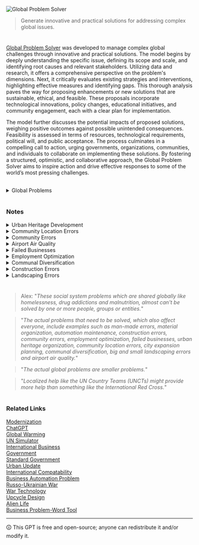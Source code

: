![Global Problem Solver](https://github.com/sourceduty/Global-Problems/assets/123030236/077a5d3a-16e2-435b-bd6b-26da169711b2)

> Generate innovative and practical solutions for addressing complex global issues.

#

[Global Problem Solver](https://chat.openai.com/g/g-2sjHPTA5y-global-problem-solver) was developed to manage complex global challenges through innovative and practical solutions. The model begins by deeply understanding the specific issue, defining its scope and scale, and identifying root causes and relevant stakeholders. Utilizing data and research, it offers a comprehensive perspective on the problem's dimensions. Next, it critically evaluates existing strategies and interventions, highlighting effective measures and identifying gaps. This thorough analysis paves the way for proposing enhancements or new solutions that are sustainable, ethical, and feasible. These proposals incorporate technological innovations, policy changes, educational initiatives, and community engagement, each with a clear plan for implementation.

The model further discusses the potential impacts of proposed solutions, weighing positive outcomes against possible unintended consequences. Feasibility is assessed in terms of resources, technological requirements, political will, and public acceptance. The process culminates in a compelling call to action, urging governments, organizations, communities, and individuals to collaborate on implementing these solutions. By fostering a structured, optimistic, and collaborative approach, the Global Problem Solver aims to inspire action and drive effective responses to some of the world’s most pressing challenges.

<br>

<details><summary>Global Problems</summary>
<br>

### Global Problems

```
1. Climate Change
2. Biodiversity Loss
3. Ocean Acidification
4. Freshwater Scarcity
5. Air Pollution
6. Deforestation
7. Soil Degradation
8. Overfishing
9. Global Health Inequities
10. Pandemic Preparedness
11. Antimicrobial Resistance
12. Non-communicable Diseases
13. Mental Health Disorders
14. Malnutrition
15. Hunger and Food Insecurity
16. Obesity
17. Unsafe Water and Sanitation
18. Energy Security
19. Fossil Fuel Dependency
20. Nuclear Safety
21. Renewable Energy Adoption
22. Waste Management
23. Plastic Pollution
24. Hazardous Chemicals
25. Urban Sprawl
26. Infrastructure Decay
27. Traffic Congestion
28. Public Transport Deficiency
29. Housing Affordability
30. Homelessness
31. Unemployment
32. Underemployment
33. Labor Rights Violations
34. Child Labor
35. Forced Labor
36. Gender Inequality
37. Racial Discrimination
38. LGBTQ+ Rights
39. Age Discrimination
40. Disability Rights
41. Refugee Crises
42. Forced Displacement
43. Human Trafficking
44. Political Instability
45. Terrorism
46. Armed Conflicts
47. Nuclear Proliferation
48. Cybersecurity Threats
49. Information Warfare
50. Data Privacy Issues
51. Misinformation and Disinformation
52. Intellectual Property Rights
53. Patent Wars
54. Digital Divide
55. Media Censorship
56. Freedom of Speech
57. Corruption
58. Judicial Inefficacy
59. Electoral Integrity
60. Political Polarization
61. Economic Inequality
62. Poverty
63. Wealth Concentration
64. Economic Sanctions
65. Global Trade Imbalances
66. Currency Instability
67. Debt Crises
68. Financial Market Volatility
69. Cryptocurrency Regulation
70. Agricultural Productivity
71. Land Use Conflicts
72. Water Rights Disputes
73. Desertification
74. Natural Disasters
75. Climate Adaptation
76. Sea Level Rise
77. Arctic Melting
78. Permafrost Thawing
79. Geoengineering
80. Space Debris
81. Space Exploration Ethics
82. Bioethics
83. Genetic Engineering
84. AI Ethics
85. AI and Automation Job Displacement
86. Technological Unemployment
87. Digital Literacy
88. Education Access
89. Quality of Education
90. Student Debt
91. Cultural Preservation
92. Heritage Site Conservation
93. Animal Welfare
94. Zoonotic Diseases
95. Veterinary Public Health
96. Invasive Species
97. Pesticide Use
98. Fertilizer Runoff
99. Acid Rain
100. Global Governance
101. Aging Population
102. Youth Unemployment
103. Maternal Health
104. Infant Mortality
105. Immunization Rates
106. Healthcare Accessibility
107. Healthcare Affordability
108. Endemic Diseases
109. Epidemic Outbreaks
110. Health System Resilience
111. Drug Accessibility
112. Quality of Pharmaceuticals
113. Biomedical Research Funding
114. Mental Health Stigma
115. Psychological Support Services
116. Dietary Shifts
117. Food Waste
118. Crop Diversity
119. GMO Controversies
120. Organic Farming
121. Sustainable Agriculture
122. Aquaculture Impacts
123. Land Grabbing
124. Smallholder Farmer Support
125. Agricultural Subsidies
126. Food Labeling Laws
127. Nutrition Education
128. Sustainable Diets
129. Ecosystem Services
130. Wildlife Conservation
131. Elephant Poaching
132. Rhino Poaching
133. Shark Finning
134. Coral Reef Degradation
135. Marine Protected Areas
136. Ocean Noise Pollution
137. Deep Sea Mining
138. Arctic Sovereignty
139. Antarctic Conservation
140. Tropical Forest Conservation
141. Savanna Preservation
142. Peatland Protection
143. Wetland Restoration
144. Drought Management
145. Flood Risk Management
146. Hurricane Preparedness
147. Earthquake Resilience
148. Volcanic Activity Monitoring
149. Tsunami Warning Systems
150. Disaster Relief Coordination
151. Climate Refugees
152. Environmental Migration
153. Disaster Recovery Planning
154. Sustainable Cities
155. Green Building
156. Smart Urban Planning
157. Public Space Utilization
158. Urban Biodiversity
159. Heat Island Effect
160. Light Pollution
161. Noise Pollution
162. Air Quality Monitoring
163. Indoor Air Quality
164. Occupational Health and Safety
165. Worker Welfare
166. Fair Trade
167. Sustainable Fashion
168. Circular Economy
169. Resource Efficiency
170. Supply Chain Transparency
171. Product Lifecycle Assessment
172. Zero Waste Initiatives
173. Recycling Rates
174. Upcycling Practices
175. E-waste Management
176. Water Footprint Reduction
177. Carbon Footprint Calculation
178. Greenhouse Gas Emissions Trading
179. Carbon Capture and Storage
180. Renewable Energy Certificates
181. Energy Efficiency Standards
182. Sustainable Transport
183. Electric Vehicles
184. Public Transit Expansion
185. Bicycle Infrastructure
186. Pedestrianization
187. Green Space Development
188. Reforestation
189. Afforestation
190. Soil Conservation
191. Land Restoration
192. Biochar Utilization
193. Agroforestry
194. Wildlife Corridors
195. Species Reintroduction
196. Conservation Breeding
197. Exotic Pet Trade
198. Wildlife Smuggling
199. Biodiversity Monitoring
200. Global Environmental Governance
201. Soil Salinization
202. Overgrazing
203. Loss of Indigenous Knowledge
204. Cultural Erosion
205. Language Extinction
206. Digital Rights Management
207. Access to Internet
208. Net Neutrality
209. E-Government
210. Online Voting Security
211. Mass Surveillance
212. Privacy Laws
213. Biometric Data Protection
214. Drone Regulation
215. Robotics in the Workplace
216. Ethical AI Development
217. Machine Learning Bias
218. Algorithm Transparency
219. Facial Recognition Ethics
220. Tech Monopolies
221. Economic Decoupling
222. Global Supply Chain Vulnerability
223. Trade Protectionism
224. Economic Espionage
225. Currency Manipulation
226. Financial Inclusion
227. Microfinance
228. Mobile Banking
229. Impact Investing
230. Sustainable Finance
231. Green Bonds
232. Social Impact Bonds
233. Corporate Social Responsibility
234. Ethical Investing
235. Business Ethics
236. Corporate Governance
237. Shareholder Activism
238. Stakeholder Engagement
239. Non-profit Effectiveness
240. Philanthropy Impact
241. Charity Accountability
242. Volunteerism
243. Community Organizing
244. Civic Engagement
245. Public Participation
246. Social Movements
247. Grassroots Campaigns
248. Political Activism
249. Electoral Reform
250. Voter Accessibility
251. Campaign Finance Reform
252. Lobbying Transparency
253. Judicial Reform
254. Legal Aid Accessibility
255. Prison Reform
256. Rehabilitation Programs
257. Death Penalty
258. Drug Policy
259. Alcohol Abuse
260. Tobacco Control
261. Addiction Treatment
262. Harm Reduction
263. Youth Programs
264. Elderly Care
265. Social Security Sustainability
266. Disability Access
267. Mental Health Facilities
268. Psychiatric Care
269. Cultural Competence in Healthcare
270. Integrative Medicine
271. Alternative Energy Sources
272. Energy Storage Technologies
273. Smart Grid Technology
274. Nuclear Fusion
275. Hydrogen Economy
276. Sustainable Biofuels
277. Carbon Pricing
278. Emissions Reduction Targets
279. Climate Finance
280. Climate Justice
281. Environmental Law
282. Water Management
283. Water Pollution
284. Heavy Metal Contamination
285. Air Quality Regulations
286. Noise Regulation
287. Radiation Exposure
288. Electromagnetic Field Exposure
289. Pesticide Regulations
290. Chemical Safety
291. Hazardous Waste Management
292. Radioactive Waste Management
293. Brownfield Redevelopment
294. Land Use Planning
295. Urban Regeneration
296. Park Development
297. Wildlife Management
298. Ecotourism
299. Sustainable Travel
300. Heritage Conservation
```

<br>
</details>

#
### Notes

<details><summary>Urban Heritage Development</summary>
<br>

Urban heritage development is an essential aspect of city planning and cultural preservation, focusing on maintaining and revitalizing historical and cultural sites within urban areas. This development aims to strike a balance between modern growth and the preservation of a city's historical identity. By safeguarding architectural landmarks, traditional neighborhoods, and cultural landscapes, cities can maintain their unique character and historical continuity. Urban heritage development not only protects the physical structures but also preserves the stories, traditions, and cultural practices associated with these places, ensuring that they remain a living part of the city's fabric.

A key component of urban heritage development is the integration of heritage sites into contemporary urban life. This involves adaptive reuse of historical buildings, where old structures are repurposed for modern use while retaining their historical significance. For example, converting an old factory into a museum or a residential complex can breathe new life into a neglected area, making it relevant and functional for current urban needs. This approach not only preserves the historical value but also supports sustainable development by reducing the need for new construction and utilizing existing resources efficiently.

Community involvement is crucial in the success of urban heritage development projects. Engaging local communities in the planning and decision-making processes helps ensure that the development reflects the collective memory and identity of the inhabitants. Public consultations, heritage walks, and educational programs can raise awareness and foster a sense of ownership among residents. This participatory approach not only enriches the heritage development process but also strengthens community bonds and encourages a deeper appreciation of the city's historical assets.

Economic benefits also play a significant role in urban heritage development. Preserved and well-maintained heritage sites can attract tourism, boosting local economies and creating job opportunities. Heritage tourism often leads to increased investment in infrastructure, hospitality, and services, further stimulating urban growth. Additionally, the aesthetic and cultural appeal of preserved heritage areas can enhance property values and attract new businesses and residents, contributing to the overall economic vitality of the city. Through thoughtful urban heritage development, cities can create vibrant, dynamic environments that honor their past while embracing the future.

<br>
</details>

<details><summary>Community Location Errors</summary>
<br>

Community location errors refer to inaccuracies in determining the physical location of a community, which can have significant implications for various sectors such as public health, urban planning, and disaster response. These errors arise from misinterpretations of geographical data, outdated mapping resources, or technological limitations in GPS and geolocation services. For instance, emergency responders might be dispatched to incorrect addresses due to flawed location data, potentially delaying critical aid and causing harm. Accurate community location data is crucial for effective planning and service delivery, highlighting the need for continuous updates and validation of geographic information systems (GIS).

One major cause of community location errors is the reliance on outdated maps and records. Many communities, especially in rapidly developing regions, undergo significant changes that are not promptly reflected in mapping databases. Urban sprawl, new infrastructure, and changes in municipal boundaries can all contribute to discrepancies in location data. Additionally, rural areas often suffer from less precise mapping efforts, compounding the problem. Updating and maintaining accurate maps is a challenging but essential task to mitigate location errors and ensure all communities are correctly represented.

Technological limitations also play a significant role in community location errors. GPS technology, while generally reliable, can experience inaccuracies due to signal obstructions from buildings, natural features, or atmospheric conditions. These inaccuracies are more pronounced in dense urban environments where tall structures can interfere with satellite signals. Furthermore, the precision of consumer-grade GPS devices and applications can vary, leading to errors in identifying exact locations. Advances in technology and increased investment in high-quality geospatial data are necessary to reduce these errors and improve the accuracy of location-based services.

The impact of community location errors extends beyond emergency response and urban planning. These inaccuracies can affect socioeconomic analyses, environmental studies, and resource allocation. For example, public health initiatives targeting specific communities may fail if the location data is incorrect, resulting in resources being misallocated. Similarly, environmental assessments that rely on precise location data might yield flawed results, affecting conservation efforts and policy decisions. Addressing community location errors is therefore not just a technical challenge but a critical issue for ensuring equitable and effective service delivery and planning in various fields.

<br>
</details>

<details><summary>Community Errors</summary>
<br>

Community errors occur when groups or communities make collective mistakes due to shared biases, misinformation, or poor decision-making processes. These errors can stem from a variety of sources, including the spread of false information, a lack of critical thinking, and the influence of charismatic but misguided leaders. When a community relies too heavily on consensus without sufficient scrutiny, it can lead to significant misjudgments. For example, a community might resist necessary public health measures due to widespread misinformation about vaccines, resulting in lower vaccination rates and increased disease outbreaks.

Another common cause of community errors is groupthink, where the desire for harmony or conformity in the group results in irrational or dysfunctional decision-making outcomes. In such scenarios, members of the community suppress dissenting opinions, fail to critically analyze alternative ideas, and ignore potential risks. This phenomenon can be particularly problematic in communities with strong social bonds and a high value placed on cohesion. Historical examples include policy decisions in political groups or corporate boards where critical voices were sidelined, leading to disastrous outcomes like economic crises or environmental catastrophes.

Addressing community errors requires fostering a culture of critical thinking and open dialogue. Encouraging diverse perspectives and constructive criticism can help mitigate the risk of collective mistakes. Education plays a vital role in equipping community members with the skills to evaluate information critically and make informed decisions. Additionally, creating transparent decision-making processes and holding leaders accountable can reduce the incidence of errors. By actively working to recognize and correct these errors, communities can make more resilient and informed decisions, ultimately leading to better outcomes for all members.

<br>
</details>

<details><summary>Airport Air Quality</summary>
<br>

Airport air quality is a significant concern due to the high levels of pollution generated by aircraft operations, ground vehicles, and airport facilities. Aircraft emissions are a major contributor, releasing pollutants such as nitrogen oxides (NOx), carbon monoxide (CO), volatile organic compounds (VOCs), and particulate matter (PM) into the atmosphere. These pollutants can degrade air quality in and around airports, posing health risks to passengers, airport workers, and nearby residents. The high volume of aircraft movements, especially at busy international airports, exacerbates these emissions, leading to elevated pollution levels.

Ground vehicles, including baggage carts, fuel trucks, and shuttle buses, also contribute to airport air quality issues. Many of these vehicles are powered by diesel engines, which emit substantial amounts of NOx and PM. Despite efforts to electrify ground support equipment and improve fuel efficiency, the transition is gradual, and diesel-powered vehicles remain prevalent. Additionally, the constant operation of these vehicles in confined spaces, such as airport terminals and tarmacs, can lead to localized air quality problems, further affecting the health and safety of airport personnel and travelers.

Airport facilities, including terminals, maintenance hangars, and fuel storage areas, also play a role in air quality degradation. These facilities often use large amounts of energy for heating, cooling, and lighting, contributing to emissions from power plants. Furthermore, maintenance activities, such as painting and fueling, release VOCs and other pollutants into the air. Airports are increasingly implementing green building practices and energy-efficient technologies to mitigate these emissions, but the overall impact on air quality remains a concern.

The health effects of poor air quality at airports are well-documented. Exposure to elevated levels of NOx, PM, and VOCs can cause respiratory problems, cardiovascular diseases, and exacerbate existing health conditions like asthma. Airport workers, who spend extended periods in these environments, are particularly vulnerable. Studies have shown that airport employees, especially those working on the tarmac, have higher rates of respiratory issues compared to the general population. Passengers, although exposed for shorter durations, can also experience adverse effects, particularly if they have preexisting health conditions.

Addressing air quality at airports requires a multifaceted approach. This includes adopting cleaner technologies for aircraft and ground vehicles, improving operational practices to reduce emissions, and enhancing monitoring and mitigation strategies. Many airports are investing in electric ground support equipment, alternative fuels, and more efficient aircraft designs. Regulatory bodies are also setting stricter emission standards and encouraging the use of sustainable aviation fuels. Comprehensive air quality monitoring systems are essential to assess the effectiveness of these measures and ensure compliance with environmental standards, ultimately protecting the health of all airport users and nearby communities.

<br>
</details>

<details><summary>Failed Businesses</summary>
<br>

Failed businesses can have a profound impact on the global marketplace, influencing economic conditions, employment rates, and market confidence. When a company goes under, it often leads to job losses, which in turn can affect consumer spending and economic stability in the affected regions. This ripple effect can stretch across borders, particularly if the business is a multinational corporation. The sudden unemployment of a large workforce can reduce disposable incomes, lower demand for goods and services, and hinder economic growth. For example, the collapse of a major retailer can devastate local suppliers and manufacturers, creating a domino effect that disrupts entire supply chains.

The failure of a business can also influence investor sentiment and market confidence. Financial markets are highly sensitive to the success and failure of companies, especially those with significant market capitalization or critical roles in their industries. When prominent businesses fail, it can trigger a loss of confidence among investors, leading to stock market volatility and reduced investment in similar ventures. This can result in tighter credit conditions as financial institutions become more cautious, potentially stifacing innovation and the growth of new businesses. Moreover, the perceived instability can lead to shifts in capital flows, with investors seeking safer markets and investments, further impacting global economic dynamics.

Additionally, failed businesses can prompt regulatory and policy changes aimed at preventing future collapses and protecting the economy. Governments and regulatory bodies may implement stricter oversight and more robust financial regulations to mitigate the risk of similar failures. This can alter the business environment, potentially increasing the cost of compliance for all companies and influencing the ways businesses operate and compete. For instance, the fallout from financial crises has historically led to significant regulatory reforms in the banking and financial sectors, affecting global trade and investment patterns. Ultimately, the failure of businesses not only reshapes the competitive landscape but also drives systemic changes that can redefine the rules of the global marketplace.

<br>
</details>

<details><summary>Employment Optimization</summary>
<br>

Employment optimization involves strategically aligning workforce capabilities with organizational goals to maximize productivity and efficiency. This process requires a thorough understanding of both the current and future needs of the organization, as well as the skills and aspirations of the employees. By optimizing employment, companies can ensure that the right people are in the right roles, enhancing job satisfaction and reducing turnover. Effective employment optimization considers factors such as talent acquisition, employee development, performance management, and succession planning.

One key aspect of employment optimization is talent acquisition, which involves not only attracting but also selecting the best candidates for the job. This process can be enhanced through the use of advanced analytics and data-driven decision-making tools that help identify the most suitable candidates based on their skills, experience, and cultural fit. Additionally, leveraging technology such as artificial intelligence and machine learning can streamline the recruitment process, making it more efficient and reducing the time to hire. By focusing on finding the right talent from the outset, organizations can build a strong foundation for future success.

Employee development is another critical component of employment optimization. This includes ongoing training and professional development opportunities that enable employees to acquire new skills and advance their careers. By investing in employee development, organizations can not only improve their workforce's capabilities but also boost employee morale and engagement. This, in turn, leads to higher productivity and a more innovative work environment. Regular performance evaluations and feedback mechanisms are essential in this process, as they help identify areas for improvement and ensure that employees are on track to meet their career goals.

Finally, succession planning is a vital element of employment optimization, ensuring that organizations are prepared for future changes in leadership and key positions. This involves identifying and developing internal talent to fill critical roles when they become vacant. By having a robust succession plan in place, organizations can minimize disruptions and maintain continuity in their operations. Moreover, succession planning fosters a culture of leadership development and career growth, motivating employees to strive for higher positions within the company. In summary, employment optimization is a comprehensive approach that encompasses various strategies to enhance workforce effectiveness and align it with organizational objectives.

<br>
</details>

<details><summary>Communal Diversification</summary>
<br>

Communal diversification refers to the process by which a community becomes more varied in its demographic composition, including aspects such as ethnicity, culture, socioeconomic status, and religion. This diversification often results from migration, economic shifts, and changes in social policies. As communities diversify, they typically experience a blending of traditions, languages, and practices, which can enrich the cultural fabric and foster greater understanding and collaboration among different groups. The introduction of diverse perspectives can lead to innovative solutions to communal problems and create a more dynamic and resilient community.

However, communal diversification also presents challenges. Differences in cultural norms and values can sometimes lead to misunderstandings or conflicts. These challenges necessitate proactive measures to promote inclusivity and mutual respect. Effective communication, community engagement initiatives, and inclusive policymaking are essential to managing the potential friction that can arise in diverse communities. Additionally, ensuring equitable access to resources and opportunities for all community members helps to mitigate the risks of marginalization and social fragmentation.

Ultimately, communal diversification can significantly contribute to the social and economic vitality of a community. By embracing diversity, communities can attract a broader range of talents and ideas, which can drive economic growth and innovation. Furthermore, diverse communities are often better equipped to adapt to global changes and challenges, as they can draw on a wide array of experiences and knowledge. The key to harnessing the benefits of communal diversification lies in fostering an environment of inclusivity and mutual respect, where all members feel valued and empowered to contribute to the community's overall well-being.

<br>
</details>

<details><summary>Construction Errors</summary>
<br>

Construction errors can have profound impacts on global markets and communities, often leading to significant financial losses, delays, and even safety hazards. These errors can range from minor mistakes, such as incorrect measurements, to major oversights, like the use of substandard materials or flawed structural designs. When such errors occur, they can necessitate costly repairs or complete reconstruction, which can drastically inflate the budget of a project. These increased costs are not only a burden for construction companies but can also affect investors and stakeholders, leading to decreased confidence in the construction sector and broader economic repercussions.

On a global scale, construction errors can disrupt supply chains and affect international trade. For instance, if a major infrastructure project, such as a bridge or a port, encounters significant construction issues, it can delay its completion and, in turn, impede the flow of goods and services. This can lead to bottlenecks in supply chains, increasing the costs of goods and causing delays in delivery times. Moreover, multinational companies relying on these infrastructure projects may face operational challenges, which can affect their profitability and stock prices, thereby influencing global markets.

The impact on communities is equally significant. Construction errors in residential buildings, schools, or hospitals can pose serious safety risks, potentially endangering lives. In developing countries, where regulatory oversight may be weaker, the consequences can be particularly severe, with poorly constructed buildings collapsing and causing fatalities. Even in developed nations, high-profile construction failures can erode public trust in engineering and architectural standards. Additionally, the need for rebuilding or repairing faulty structures can displace residents and disrupt daily life, causing social and economic stress within affected communities.

Furthermore, construction errors can lead to legal and reputational repercussions for the companies involved. Lawsuits and compensation claims can result in substantial financial losses and long-term damage to a company's reputation. This can make it more difficult for these companies to secure future contracts, further impacting their financial stability and market position. In severe cases, construction errors can lead to increased regulation and stricter building codes, which, while intended to prevent future mistakes, can also increase costs and slow down project timelines. These factors collectively highlight the far-reaching effects of construction errors, underscoring the importance of meticulous planning, rigorous quality control, and adherence to safety standards in the construction industry.

<br>
</details>

<details><summary>Landscaping Errors</summary>
<br>

Landscaping, whether on a large or small scale, plays a critical role in shaping the aesthetic and functional aspects of communities and marketplaces. However, errors in landscaping can have significant negative impacts. One common large-scale error is the improper selection of plant species, leading to issues such as invasive species spreading and disrupting local ecosystems. These invasive plants can outcompete native species, resulting in a loss of biodiversity and negatively affecting the local wildlife that depends on native plants for food and habitat. The visual appeal of the community may also suffer, as invasive species often do not blend well with the natural landscape, creating an unbalanced and unattractive environment.

Small-scale landscaping errors, while seemingly minor, can also have far-reaching effects. For example, incorrect placement of plants, such as planting shade-loving species in direct sunlight, can lead to poor plant health and increased maintenance costs. This not only diminishes the aesthetic value of the property but can also reduce property values and discourage potential buyers or renters. Additionally, poorly maintained landscapes can become eyesores, detracting from the overall appearance of the neighborhood and potentially leading to a decline in community pride and cohesion.

The impact of landscaping errors extends beyond residential areas to commercial marketplaces. In these settings, the visual appeal of the landscaping can significantly influence consumer behavior. Large-scale errors, such as the use of harsh, non-native plants or overly complex designs, can make the space feel unwelcoming and deter customers. This can lead to decreased foot traffic and lower sales for businesses. Conversely, well-designed and maintained landscaping can create a pleasant shopping environment, encouraging customers to spend more time and money in the area.

Water management is another critical aspect where both large and small landscaping errors can have detrimental effects. Over-irrigation or poor drainage planning can lead to water wastage, increased costs, and potential damage to property and infrastructure. In large-scale projects, improper water management can exacerbate local water scarcity issues, especially in drought-prone areas, leading to conflicts within the community. On a smaller scale, waterlogged gardens can become breeding grounds for pests such as mosquitoes, posing health risks to residents.

Lastly, landscaping errors can have financial implications for communities and marketplaces. Large-scale mistakes often require costly remediation efforts, such as removing invasive species or redesigning and replanting large areas. These costs can be a burden on local governments or homeowners' associations, potentially leading to increased taxes or fees for residents. Small-scale errors, while less costly to fix, can add up over time and lead to higher maintenance expenses. For businesses, poorly executed landscaping can result in lost revenue and a need for frequent updates to keep the space attractive, diverting funds from other important areas of operation. Overall, avoiding landscaping errors through careful planning and execution is crucial for maintaining the economic and social vitality of communities and marketplaces.

<br>
</details>

#

> Alex: "*These social system problems which are shared globally like homelessness, drug addictions and malnutrition, almost can't be solved by one or more people, groups or entities.*"

> "*The actual problems that need to be solved, which also affect everyone, include examples such as man-made errors, material organization, automation maintenance, construction errors, community errors, employment optimization, failed businesses, urban heritage organization, community location errors, city expansion planning, communal diversification, big and small landscaping errors and airport air quality.*"

> "*The actual global problems are smaller problems.*"

> "*Localized help like the UN Country Teams (UNCTs) might provide more help than something like the International Red Cross.*"

#
### Related Links

[Modernization](https://github.com/sourceduty/Modernization)
<br>
[ChatGPT](https://github.com/sourceduty/ChatGPT)
<br>
[Global Warming](https://github.com/sourceduty/Global_Warming)
<br>
[UN Simulator](https://github.com/sourceduty/UN_Simulator)
<br>
[International Business](https://github.com/sourceduty/International_Business)
<br>
[Government](https://github.com/sourceduty/Government)
<br>
[Standard Government](https://github.com/sourceduty/Standard_Government)
<br>
[Urban Update](https://github.com/sourceduty/Urban_Update)
<br>
[International Compatability](https://github.com/sourceduty/International_Compatibility)
<br>
[Business Automation Problem](https://github.com/sourceduty/Business_Automation_Problem)
<br>
[Russo-Ukrainian War](https://github.com/sourceduty/Russo-Ukrainian_War)
<br>
[War Technology](https://github.com/sourceduty/War_Technology)
<br>
[Upcycle Design](https://github.com/sourceduty/Upcycle_Design)
<br>
[Alien Life](https://github.com/sourceduty/Alien_Life)
<br>
[Business Problem-Word Tool](https://github.com/sourceduty/Business_Problem-Word_Tool)

***
🛈 This GPT is free and open-source; anyone can redistribute it and/or modify it.
